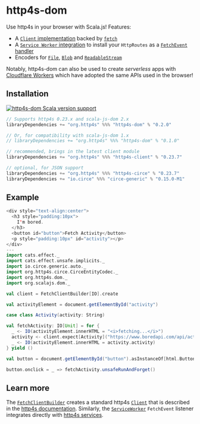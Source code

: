 # http4s-dom

Use http4s in your browser with Scala.js!
Features:

* A [`Client` implementation](https://www.javadoc.io/doc/org.http4s/http4s-dom_sjs1_2.13/latest/org/http4s/dom/FetchClientBuilder.html) backed by [`fetch`](https://developer.mozilla.org/en-US/docs/Web/API/Fetch_API)
* A [`Service Worker` integration](https://www.javadoc.io/doc/org.http4s/http4s-dom_sjs1_2.13/latest/org/http4s/dom/ServiceWorker$.html) to install your `HttpRoutes` as a [`FetchEvent` handler](https://developer.mozilla.org/en-US/docs/Web/API/ServiceWorkerGlobalScope/onfetch)
* Encoders for [`File`](https://developer.mozilla.org/en-US/docs/Web/API/File), [`Blob`](https://developer.mozilla.org/en-US/docs/Web/API/Blob) and [`ReadableStream`](https://developer.mozilla.org/en-US/docs/Web/API/ReadableStream)

Notably, http4s-dom can also be used to create _serverless_ apps with [Cloudflare Workers](https://workers.cloudflare.com) which have adopted the same APIs used in the browser!

## Installation

[![http4s-dom Scala version support](https://index.scala-lang.org/http4s/http4s-dom/http4s-dom/latest-by-scala-version.svg?targetType=Js)](https://index.scala-lang.org/http4s/http4s-dom/http4s-dom)

```scala
// Supports http4s 0.23.x and scala-js-dom 2.x
libraryDependencies += "org.http4s" %%% "http4s-dom" % "0.2.0"

// Or, for compatibility with scala-js-dom 1.x
// libraryDependencies += "org.http4s" %%% "http4s-dom" % "0.1.0"

// recommended, brings in the latest client module
libraryDependencies += "org.http4s" %%% "http4s-client" % "0.23.7"

// optional, for JSON support
libraryDependencies += "org.http4s" %%% "http4s-circe" % "0.23.7"
libraryDependencies += "io.circe" %%% "circe-generic" % "0.15.0-M1"
```

## Example

```scala mdoc:js
<div style="text-align:center">
  <h3 style="padding:10px">
    I'm bored.
  </h3>
  <button id="button">Fetch Activity</button>
  <p style="padding:10px" id="activity"></p>
</div>
---
import cats.effect._
import cats.effect.unsafe.implicits._
import io.circe.generic.auto._
import org.http4s.circe.CirceEntityCodec._
import org.http4s.dom._
import org.scalajs.dom._

val client = FetchClientBuilder[IO].create

val activityElement = document.getElementById("activity")

case class Activity(activity: String)

val fetchActivity: IO[Unit] = for {
  _ <- IO(activityElement.innerHTML = "<i>fetching...</i>")
  activity <- client.expect[Activity]("https://www.boredapi.com/api/activity")
  _ <- IO(activityElement.innerHTML = activity.activity)
} yield ()

val button = document.getElementById("button").asInstanceOf[html.Button]

button.onclick = _ => fetchActivity.unsafeRunAndForget()
```

## Learn more

The [`FetchClientBuilder`](https://www.javadoc.io/doc/org.http4s/http4s-dom_sjs1_2.13/latest/org/http4s/dom/FetchClientBuilder.html) creates a standard http4s [`Client`](https://http4s.org/v0.23/api/org/http4s/client/client) that is described in the [http4s documentation](https://http4s.org/v0.23/client/).
Similarly, the [`ServiceWorker`](https://www.javadoc.io/doc/org.http4s/http4s-dom_sjs1_2.13/latest/org/http4s/dom/ServiceWorker$.html) `FetchEvent` listener integrates directly with [http4s services](https://http4s.org/v0.23/service/).
